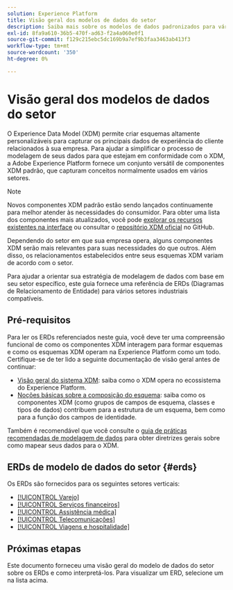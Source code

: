 ```yaml
---
solution: Experience Platform
title: Visão geral dos modelos de dados do setor
description: Saiba mais sobre os modelos de dados padronizados para vários setores verticais que podem ser construídos usando componentes padrão do Experience Data Model (XDM).
exl-id: 8fa9a610-36b5-470f-ad63-f2a4a060e0f1
source-git-commit: f129c215ebc5dc169b9a7ef9b3faa3463ab413f3
workflow-type: tm+mt
source-wordcount: '350'
ht-degree: 0%

---
```


# Visão geral dos modelos de dados do setor

O Experience Data Model (XDM) permite criar esquemas altamente personalizáveis para capturar os principais dados de experiência do cliente relacionados à sua empresa. Para ajudar a simplificar o processo de modelagem de seus dados para que estejam em conformidade com o XDM, a Adobe Experience Platform fornece um conjunto versátil de componentes XDM padrão, que capturam conceitos normalmente usados em vários setores.

>[!NOTE]
>
>Novos componentes XDM padrão estão sendo lançados continuamente para melhor atender às necessidades do consumidor. Para obter uma lista dos componentes mais atualizados, você pode [explorar os recursos existentes na interface](../../ui/explore.md) ou consultar o [repositório XDM oficial](https://github.com/adobe/xdm/tree/master/components) no GitHub.

Dependendo do setor em que sua empresa opera, alguns componentes XDM serão mais relevantes para suas necessidades do que outros. Além disso, os relacionamentos estabelecidos entre seus esquemas XDM variam de acordo com o setor.

Para ajudar a orientar sua estratégia de modelagem de dados com base em seu setor específico, este guia fornece uma referência de ERDs (Diagramas de Relacionamento de Entidade) para vários setores industriais compatíveis.

## Pré-requisitos

Para ler os ERDs referenciados neste guia, você deve ter uma compreensão funcional de como os componentes XDM interagem para formar esquemas e como os esquemas XDM operam na Experience Platform como um todo. Certifique-se de ter lido a seguinte documentação de visão geral antes de continuar:

* [Visão geral do sistema XDM](../../home.md): saiba como o XDM opera no ecossistema do Experience Platform.
* [Noções básicas sobre a composição do esquema](../../schema/composition.md): saiba como os componentes XDM (como grupos de campos de esquema, classes e tipos de dados) contribuem para a estrutura de um esquema, bem como para a função dos campos de identidade.

Também é recomendável que você consulte o [guia de práticas recomendadas de modelagem de dados](../../schema/best-practices.md) para obter diretrizes gerais sobre como mapear seus dados para o XDM.

## ERDs de modelo de dados do setor {#erds}

Os ERDs são fornecidos para os seguintes setores verticais:

* [[!UICONTROL Varejo]](./retail.md)
* [[!UICONTROL Serviços financeiros]](./financial.md)
* [[!UICONTROL Assistência médica]](./healthcare.md)
* [[!UICONTROL Telecomunicações]](./telecom.md)
* [[!UICONTROL Viagens e hospitalidade]](./travel-hospitality.md)

## Próximas etapas

Este documento forneceu uma visão geral do modelo de dados do setor sobre os ERDs e como interpretá-los. Para visualizar um ERD, selecione um na lista acima.

